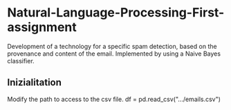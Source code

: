 # Natural-Language-Processing-First-assignment
Development of a technology for a specific spam detection, based on the provenance and content of the email. 
Implemented by using a Naive Bayes classifier.

## Inizialitation
Modify the path to access to the csv file. 
df = pd.read_csv(".../emails.csv")
